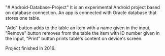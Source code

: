 "# Android-Database-Project" 
It is an experimental Android project based on database connection. An app is connected with Oracle database that stores one table. 

"Add" button adds to the table an item with a name given in the input,
"Remove" button removes from the table the item with ID number given in the input,
"Print" button prints table's content on device's screen.

Project finished in 2016.
